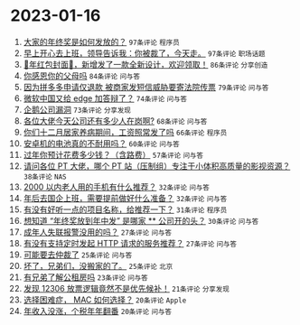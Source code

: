 # 2023-01-16

1. [大家的年终奖是如何发放的？](https://www.v2ex.com/t/909201) `97条评论` `程序员`
1. [早上开心去上班，领导告诉我：你被裁了，今天走。](https://www.v2ex.com/t/909234) `97条评论` `职场话题`
1. [🐰年红包封面🧧，新增发了一款全新设计，欢迎领取！](https://www.v2ex.com/t/909237) `86条评论` `分享创造`
1. [你感恩你的父母吗](https://www.v2ex.com/t/909308) `84条评论` `问与答`
1. [因为拼多多申请仅退款 被商家发短信威胁要寄法院传票](https://www.v2ex.com/t/909301) `79条评论` `问与答`
1. [微软中国又给 edge 加答辩了？](https://www.v2ex.com/t/909192) `74条评论` `问与答`
1. [企鹅公司漏洞](https://www.v2ex.com/t/909260) `73条评论` `分享发现`
1. [各位大佬今天公司还有多少人在岗啊?](https://www.v2ex.com/t/909171) `68条评论` `问与答`
1. [你们十二月居家养病期间，工资照常发了吗](https://www.v2ex.com/t/909261) `66条评论` `程序员`
1. [安卓机的电池真的不耐用吗？](https://www.v2ex.com/t/909204) `60条评论` `问与答`
1. [过年你预计花费多少钱？（含路费）](https://www.v2ex.com/t/909242) `57条评论` `问与答`
1. [请问各位 PT 大佬，哪个 PT 站（压制组）专注于小体积高质量的影视资源？](https://www.v2ex.com/t/909277) `38条评论` `NAS`
1. [2000 以内老人用的手机有什么推荐？](https://www.v2ex.com/t/909211) `32条评论` `问与答`
1. [年后去国企上班，需要提前做好什么准备？](https://www.v2ex.com/t/909175) `32条评论` `问与答`
1. [有没有好听一点的项目名称，给推荐一下？](https://www.v2ex.com/t/909312) `31条评论` `程序员`
1. [想知道 “年终奖放到年中发” 是哪家 ** 公司开的头？](https://www.v2ex.com/t/909207) `30条评论` `问与答`
1. [成年人失联报警没用的吗？](https://www.v2ex.com/t/909232) `27条评论` `问与答`
1. [有没有支持定时发起 HTTP 请求的服务推荐？](https://www.v2ex.com/t/909182) `27条评论` `问与答`
1. [可能要去仲裁了](https://www.v2ex.com/t/909272) `25条评论` `问与答`
1. [坏了，兄弟们，没搬家的了。](https://www.v2ex.com/t/909264) `25条评论` `北京`
1. [有兄弟了解公租房吗](https://www.v2ex.com/t/909216) `23条评论` `问与答`
1. [发现 12306 放票逻辑竟然不是优先候补！](https://www.v2ex.com/t/909235) `21条评论` `分享发现`
1. [选择困难症， MAC 如何选择？](https://www.v2ex.com/t/909314) `20条评论` `Apple`
1. [年收入没涨，个税年年翻番](https://www.v2ex.com/t/909279) `20条评论` `问与答`
